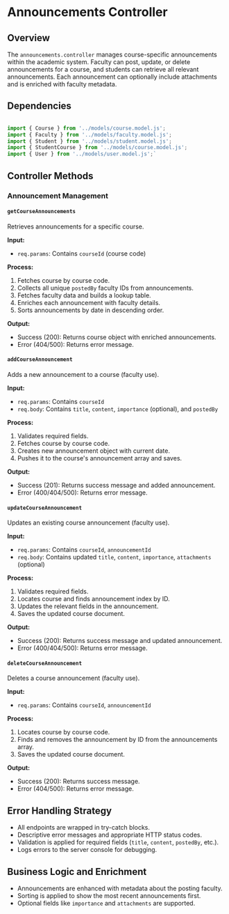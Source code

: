 # Announcements Controller

## Overview

The `announcements.controller` manages course-specific announcements within the academic system. Faculty can post, update, or delete announcements for a course, and students can retrieve all relevant announcements. Each announcement can optionally include attachments and is enriched with faculty metadata.

## Dependencies

```javascript

import { Course } from '../models/course.model.js';
import { Faculty } from '../models/faculty.model.js';
import { Student } from '../models/student.model.js';
import { StudentCourse } from '../models/course.model.js';
import { User } from '../models/user.model.js';`
```
## Controller Methods

### Announcement Management

#### `getCourseAnnouncements`
Retrieves announcements for a specific course.

**Input:**
-   `req.params`: Contains `courseId` (course code)

**Process:**
1.  Fetches course by course code.
2.  Collects all unique `postedBy` faculty IDs from announcements.
3.  Fetches faculty data and builds a lookup table.
4.  Enriches each announcement with faculty details.
5.  Sorts announcements by date in descending order.

**Output:**
-   Success (200): Returns course object with enriched announcements.
-   Error (404/500): Returns error message.

#### `addCourseAnnouncement`
Adds a new announcement to a course (faculty use).

**Input:**
-   `req.params`: Contains `courseId`
-   `req.body`: Contains `title`, `content`, `importance` (optional), and `postedBy`

**Process:**
1.  Validates required fields.
2.  Fetches course by course code.
3.  Creates new announcement object with current date.
4.  Pushes it to the course's announcement array and saves.

**Output:**
-   Success (201): Returns success message and added announcement.
-   Error (400/404/500): Returns error message.

#### `updateCourseAnnouncement`
Updates an existing course announcement (faculty use).

**Input:**
-   `req.params`: Contains `courseId`, `announcementId`
-   `req.body`: Contains updated `title`, `content`, `importance`, `attachments` (optional)

**Process:**
1.  Validates required fields.
2.  Locates course and finds announcement index by ID.
3.  Updates the relevant fields in the announcement.
4.  Saves the updated course document.

**Output:**
-   Success (200): Returns success message and updated announcement.
-   Error (400/404/500): Returns error message.

#### `deleteCourseAnnouncement`
Deletes a course announcement (faculty use).

**Input:**
-   `req.params`: Contains `courseId`, `announcementId`

**Process:**
1.  Locates course by course code.
2.  Finds and removes the announcement by ID from the announcements array.
3.  Saves the updated course document.

**Output:**
-   Success (200): Returns success message.
-   Error (404/500): Returns error message.

## Error Handling Strategy

-   All endpoints are wrapped in try-catch blocks.
-   Descriptive error messages and appropriate HTTP status codes.
-   Validation is applied for required fields (`title`, `content`, `postedBy`, etc.).
-   Logs errors to the server console for debugging.

## Business Logic and Enrichment

-   Announcements are enhanced with metadata about the posting faculty.
-   Sorting is applied to show the most recent announcements first.
-   Optional fields like `importance` and `attachments` are supported.